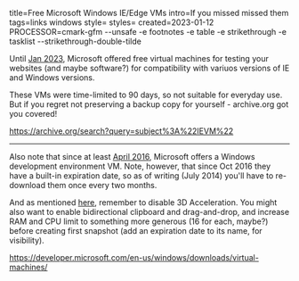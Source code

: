 title=Free Microsoft Windows IE/Edge VMs
intro=If you missed missed them
tags=links windows
style=
styles=
created=2023-01-12
PROCESSOR=cmark-gfm --unsafe -e footnotes -e table -e strikethrough -e tasklist --strikethrough-double-tilde

Until [Jan 2023][eol], Microsoft offered free virtual machines for testing your websites (and maybe software?)
for compatibility with variuos versions of IE and Windows versions.

These VMs were time-limited to 90 days, so not suitable for everyday use.
But if you regret not preserving a backup copy for yourself -
archive.org got you covered!

[eol]: https://web.archive.org/web/20230112141524/https://developer.microsoft.com/en-us/microsoft-edge/tools/vms/

<https://archive.org/search?query=subject%3A%22IEVM%22>

----

Also note that since at least [April 2016][vm], Microsoft offers a Windows development environment VM. Note, however, that since Oct 2016 they have a built-in expiration date, so as of writing (July 2014) you'll have to re-download them once every two months.

And as mentioned [here][vga], remember to disable 3D Acceleration.
You might also want to enable bidirectional clipboard and drag-and-drop, and increase RAM and CPU limit to something more generous (16 for each, maybe?) before creating first snapshot (add an expiration date to its name, for visibility).

[vm]: https://web.archive.org/web/20160421112036/https://developer.microsoft.com/en-us/windows/downloads/virtual-machines/
[vga]: https://forums.virtualbox.org/viewtopic.php?t=110878

<https://developer.microsoft.com/en-us/windows/downloads/virtual-machines/>

